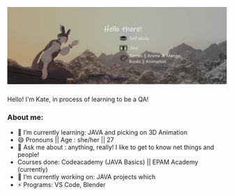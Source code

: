 
![Little about-me!](banner_png.png)

### 
Hello! I'm Kate, in process of learning to be a QA!
### About me:
- 🌱 I’m currently learning: JAVA and picking on 3D Animation
- 😄 Pronouns || Age : she/her || 27
- 💬 Ask me about : anything, really! I like to get to know net things and people!
- Courses done: Codeacademy (JAVA Basics) || EPAM Academy (currently)
- 🔭 I’m currently working on: JAVA projects which 
- ⚡ Programs: VS Code, Blender




